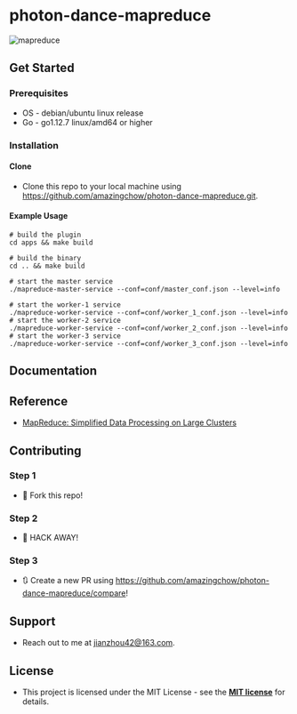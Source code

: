 # photon-dance-mapreduce

![mapreduce](doc/mr.jpg)

## Get Started

### Prerequisites

* OS - debian/ubuntu linux release
* Go - go1.12.7 linux/amd64 or higher

### Installation

#### Clone

* Clone this repo to your local machine using https://github.com/amazingchow/photon-dance-mapreduce.git.

#### Example Usage

```shell
# build the plugin
cd apps && make build

# build the binary
cd .. && make build

# start the master service
./mapreduce-master-service --conf=conf/master_conf.json --level=info

# start the worker-1 service
./mapreduce-worker-service --conf=conf/worker_1_conf.json --level=info
# start the worker-2 service
./mapreduce-worker-service --conf=conf/worker_2_conf.json --level=info
# start the worker-3 service
./mapreduce-worker-service --conf=conf/worker_3_conf.json --level=info
```

## Documentation

## Reference

* [MapReduce: Simplified Data Processing on Large Clusters](https://static.googleusercontent.com/media/research.google.com/en//archive/mapreduce-osdi04.pdf)

## Contributing

### Step 1

* 🍴 Fork this repo!

### Step 2

* 🔨 HACK AWAY!

### Step 3

* 🔃 Create a new PR using https://github.com/amazingchow/photon-dance-mapreduce/compare!

## Support

* Reach out to me at <jianzhou42@163.com>.

## License

* This project is licensed under the MIT License - see the **[MIT license](http://opensource.org/licenses/mit-license.php)** for details.

